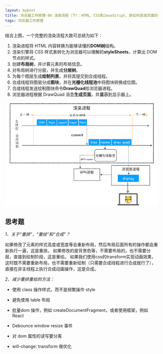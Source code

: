 ```yaml
---
layout: mypost
title: 浏览器工作原理-06 渲染流程（下）：HTML、CSS和JavaScript，是如何变成页面的？
tags: 浏览器工作原理
---
```


结合上图，一个完整的渲染流程大致可总结为如下：

1. 渲染进程将 HTML 内容转换为能够读懂的**DOM树**结构。
2. 渲染引擎将 CSS 样式表转化为浏览器可以理解的**styleSheets**，计算出 DOM 节点的样式。
3. 创建**布局树**，并计算元素的布局信息。
4. 对布局树进行分层，并生成**分层树**。
5. 为每个图层生成**绘制列表**，并将其提交到合成线程。
6. 合成线程将图层分成**图块**，并在**光栅化线程池**中将图块转换成位图。
7. 合成线程发送绘制图块命令**DrawQuad**给浏览器进程。
8. 浏览器进程根据 DrawQuad 消息**生成页面**，并**显示**到显示器上。



![](https://raw.githubusercontent.com/Daotin/pic/master/img/20190912174653.png)



## 思考题

*1、关于“重排”，“重绘”和“合成”？*

如果修改了元素的样式高度或宽度等会重新布局，然后布局后面所有的操作都会重新执行一遍，这是重排。
如果修改的是背景色等，不需要布局的，也不需要分层，直接到绘制阶段，这是重绘。
如果我们使用css的transform实现动画效果，这时既不需要重新布局，也不需要重新绘制（只需要合成线程进行合成就行了），直接在非主线程上执行合成动画操作，这是合成。



*2、减少重排重绘的方法：*

- 使用 class 操作样式，而不是频繁操作 style

- 避免使用 table 布局

- 批量dom 操作，例如 createDocumentFragment，或者使用框架，例如 React

- Debounce window resize 事件

- 对 dom 属性的读写要分离 

- will-change: transform 做优化



